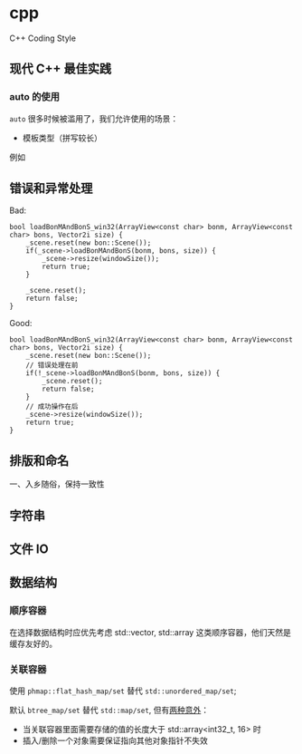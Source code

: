 # cpp
C++ Coding Style

## 现代 C++ 最佳实践

### auto 的使用
`auto` 很多时候被滥用了，我们允许使用的场景：
* 模板类型（拼写较长）

例如

## 错误和异常处理
Bad:
```
bool loadBonMAndBonS_win32(ArrayView<const char> bonm, ArrayView<const char> bons, Vector2i size) {
    _scene.reset(new bon::Scene());
    if(_scene->loadBonMAndBonS(bonm, bons, size)) {
        _scene->resize(windowSize());
        return true;
    }

    _scene.reset();
    return false;
}
```
Good:
```
bool loadBonMAndBonS_win32(ArrayView<const char> bonm, ArrayView<const char> bons, Vector2i size) {
    _scene.reset(new bon::Scene());
    // 错误处理在前
    if(!_scene->loadBonMAndBonS(bonm, bons, size)) {
        _scene.reset();
        return false;
    }
    // 成功操作在后
    _scene->resize(windowSize());
    return true;
}
```
## 排版和命名

一、入乡随俗，保持一致性





## 字符串

## 文件 IO



## 数据结构

### 顺序容器

在选择数据结构时应优先考虑 std::vector, std::array 这类顺序容器，他们天然是缓存友好的。

### 关联容器

使用 `phmap::flat_hash_map/set` 替代 `std::unordered_map/set`; 

默认 `btree_map/set` 替代 `std::map/set`, 但有[两种意外](https://abseil.io/about/design/btree)：

* 当关联容器里面需要存储的值的长度大于 std::array<int32_t, 16> 时
* 插入/删除一个对象需要保证指向其他对象指针不失效
